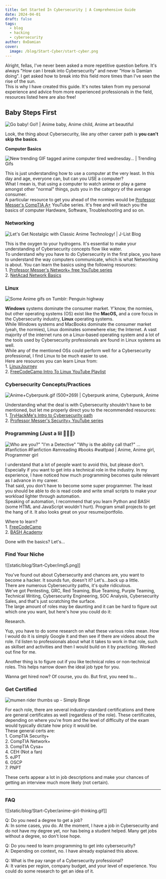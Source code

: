 ```yaml
---
title: Get Started In Cybersecurity | A Comprehensive Guide
date: 2024-04-01
draft: false
tags:
  - blog
  - hacking
  - cybersecurity
author: 0xDamian
cover:
  image: /blog/Start-Cyber/start-cyber.png
---
```

Alright, fellas, I've never been asked a more repetitive question before. It's always "How can I break into Cybersecurity" and never "How is Damian doing". I get asked how to break into this field more times than I've seen the rise of the sun.  
This is why I have created this guide. It's notes taken from my personal experience and advice from more experienced professionals in the field, resources listed here are also free!  

## Baby Steps First

![Go baby! Go!! | Anime baby, Anime child, Anime art beautiful](https://i.pinimg.com/originals/20/09/0f/20090faa334a79bbe2a22365ea28a9d6.gif)

Look, the thing about Cybersecurity, like any other career path is **you can't skip the basics**.

**Computer Basics**

![New trending GIF tagged anime computer tired wednesday… | Trending Gifs](https://media2.giphy.com/media/jAe22Ec5iICCk/giphy.gif)

This is just understanding how to use a computer at the very least. In this day and age, everyone can, but can you USE a computer?  
What I mean is, that using a computer to watch anime or play a game amongst other "normal" things, puts you in the category of the average consumer.  
A particular resource to get you ahead of the normies would be [Professor Messer's CompTIA A+](https://www.professormesser.com/professor-messer-archives/220-1001/220-1000-training-course/?ref=damnsec.com) YouTube series. It's free and will teach you the basics of computer Hardware, Software, Troubleshooting and so on.

### Networking

![Let's Get Nostalgic with Classic Anime Technology! | J-List Blog](https://blog.jlist.com/wp-content/uploads/2020/01/lain-computers.gif)

This is the oxygen to your hydrogens. It's essential to make your understanding of Cybersecurity concepts flow like water.  
To understand why you have to do Cybersecurity in the first place, you have to understand the way computers communicate, which is what Networking is about. You can learn the basics using the following resources:  
1\. [Professor Messer's Network+ free YouTube series](https://www.professormesser.com/get-network-plus-certified/?ref=damnsec.com)  
2\. [NetAcad Network Basics](https://skillsforall.com/course/networking-basics?courseLang=en-US&ref=damnsec.com)

### Linux

![Some Anime gifs on Tumblr: Penguin highway](https://64.media.tumblr.com/f8770224d064f4e8b0029c93fa196cb9/2d316da0c62d2104-8d/s540x810/354c6bf106008aa208f913850a6911610a989273.gif)

**Windows** systems dominate the consumer market. Y'know, the normies, but other operating systems (OS) exist like the **MacOS,** and a core focus in the Cybersecurity industry, **Linux** operating systems.  
While Windows systems and MacBooks dominate the consumer market (yeah, the normies), Linux dominates somewhere else; the Internet. A vast majority of the internet runs on a Linux-based operating system and a lot of the tools used by Cybersecurity professionals are found in Linux systems as well.  
While any of the mentioned OSs could perform well for a Cybersecurity professional, I find Linux to be much easier to use.  
Here are resources you can learn Linux from:  
1\. [LinuxJourney](https://linuxjourney.com/?ref=damnsec.com)  
2\. [FreeCodeCamp Intro To Linux YouTube Playlist](https://www.youtube.com/watch?v=sWbUDq4S6Y8&ref=damnsec.com)

### Cybersecurity Concepts/Practices

![Anime+Cyberpunk.gif (500×269) | Cyberpunk anime, Cyberpunk, Anime](https://i.pinimg.com/originals/ca/bd/8b/cabd8bdddc0e14a889b79644ca70ad21.gif)

Understanding what the deal is with Cybersecurity shouldn't have to be mentioned, but let me properly direct you to the recommended resources:  
1\. [TryHackMe's Intro to Cybersecurity path](https://tryhackme.com/path/outline/introtocyber?ref=damnsec.com)  
2\. [Professor Messer's Security+ YouTube series](https://www.professormesser.com/get-security-plus-certified/?ref=damnsec.com)

### Programming (Just a lil 🤏🏾👀)

![Who are you?" "I'm a Detective" "Why is the ability call that?" …  #fanfiction #Fanfiction #amreading #books #wattpad | Anime, Anime girl,  Programmer girl](https://i.pinimg.com/originals/e1/85/18/e18518c6d24257c6fb02e3c95a862d85.gif)

I understand that a lot of people want to avoid this, but please don't. Especially if you want to get into a technical role in the industry. In my experience, I have noticed how much programming becomes quite relevant as I advance in my career.  
That said, you don't have to become some super programmer. The least you should be able to do is read code and write small scripts to make your workload lighter through automation.  
Speaking of automation, I recommend that you learn Python and BASH (some HTML and JavaScript wouldn't hurt). Program small projects to get the hang of it. It also looks great on your resume/portfolio.  
  
Where to learn?  
1\. [FreeCodeCamp](https://www.youtube.com/watch?v=rfscVS0vtbw&t=6s&ref=damnsec.com)  
2\. [BASH Academy](https://guide.bash.academy/?ref=damnsec.com)

Done with the basics? Let's...

### Find Your Niche

![[static/blog/Start-Cyber/img5.png]]

You've found out about Cybersecurity and chances are, you want to become a hacker. It sounds fun, doesn't it? Let's...back up a little.  
There are numerous Cybersecurity paths, it's quite ridiculous.  
We've got Pentesting, GRC, Red Teaming, Blue Teaming, Purple Teaming, Technical Writing, Cybersecurity Engineering, SOC Analysis, Cybersecurity Sales, and that's just scratching the surface.  
The large amount of roles may be daunting and it can be hard to figure out which one you want, but here's how you could do it:  
  
Research.  
  
Yup, you have to do some research on what these various roles mean. How I would do it is simply Google it and then see if there are videos about the role. I'd listen to professionals about what it takes to work in that role, such as skillset and activities and then I would build on it by practicing. Worked out fine for me.  
  
Another thing is to figure out if you like technical roles or non-technical roles. This helps narrow down the ideal job type for you.  
  
Wanna get hired now? Of course, you do. But first, you need to...

### Get Certified

![mumen rider thumbs up - Simply Binge](https://simplybinge.com/wp-content/uploads/2015/12/mumen-rider-thumbs-up.gif)

For each role, there are several industry-standard certifications and there are general certificates as well (regardless of the role). These certificates, depending on where you're from and the level of difficulty of the exam would typically dictate how pricy it would be.  
These general certs are:  
1\. CompTIA Security+  
2\. CompTIA Network+  
3\. CompTIA Cysa+  
4\. CEH (Not a fan)  
5\. eJPT  
6\. OSCP  
7\. PNPT  
  
These certs appear a lot in job descriptions and make your chances of getting an interview much more likely (not certain).  

---

### FAQ

![[static/blog/Start-Cyber/anime-girl-thinking.gif]]

Q: Do you need a degree to get a job?  
A: In some cases, you do. At the moment, I have a job in Cybersecurity and do not have my degree yet, nor has being a student helped. Many get jobs without a degree, so don't lose hope.  
  
Q: Do you need to learn programming to get into cybersecurity?  
A: Depending on context, no. I have already explained this above.  
  
Q: What is the pay range of a Cybersecurity professional?  
A: It varies per region, company budget, and your level of experience. You could do some research to get an idea of it.
